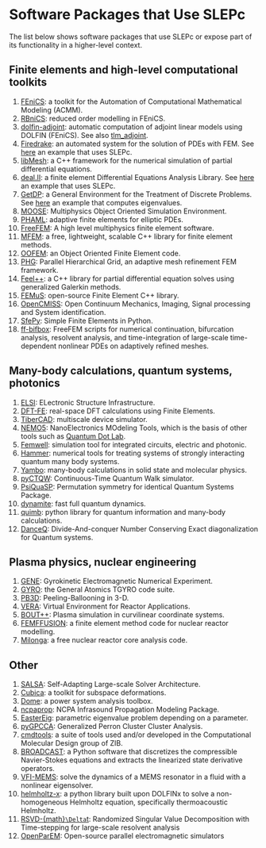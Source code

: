 # Software Packages that Use SLEPc

The list below shows software packages that use SLEPc or expose part of its functionality in a higher-level context.

## Finite elements and high-level computational toolkits

  1. [FEniCS](https://fenicsproject.org): a toolkit for the Automation of Computational Mathematical Modeling (ACMM).
  2. [RBniCS](https://www.rbnicsproject.org/): reduced order modelling in FEniCS.
  3. [dolfin-adjoint](http://www.dolfin-adjoint.org): automatic computation of adjoint linear models using DOLFIN (FEniCS). See also [tlm_adjoint](https://github.com/jrmaddison/tlm_adjoint).
  4. [Firedrake](https://www.firedrakeproject.org/): an automated system for the solution of PDEs with FEM. See [here](https://www.firedrakeproject.org/demos/qgbasinmodes.py) an example that uses SLEPc.
  5. [libMesh](https://libmesh.github.io): a C++ framework for the numerical simulation of partial differential equations.
  6. [deal.II](https://dealii.org/): a finite element Differential Equations Analysis Library. See [here](https://dealii.org/9.0.0/doxygen/deal.II/step_36) an example that uses SLEPc.
  7. [GetDP](https://www.getdp.info): a General Environment for the Treatment of Discrete Problems. See [here](https://gitlab.onelab.info/doc/models/-/wikis/Bloch-modes-in-periodic-waveguides) an example that computes eigenvalues.
  8. [MOOSE](https://mooseframework.inl.gov/): Multiphysics Object Oriented Simulation Environment.
  9. [PHAML](https://www.nist.gov/programs-projects/parallel-hierarchical-adaptive-multilevel-project-phaml): adaptive finite elements for elliptic PDEs.
  10. [FreeFEM](https://freefem.org): A high level multiphysics finite element software.
  11. [MFEM](https://mfem.org): a free, lightweight, scalable C++ library for finite element methods.
  12. [OOFEM](http://www.oofem.org): an Object Oriented Finite Element code.
  13. [PHG](https://lsec.cc.ac.cn/phg/index_en.htm): Parallel Hierarchical Grid, an adaptive mesh refinement FEM framework.
  14. [Feel++](https://docs.feelpp.org/home/index.html): a C++ library for partial differential equation solves using generalized Galerkin methods.
  15. [FEMuS](https://github.com/eaulisa/MyFEMuS): open-source Finite Element C++ library.
  16. [OpenCMISS](https://opencmiss.org/): Open Continuum Mechanics, Imaging, Signal processing and System identification.
  17. [SfePy](https://sfepy.org/doc-devel/): Simple Finite Elements in Python.
  18. [ff-bifbox](https://github.com/cmdoug/ff-bifbox?tab=readme-ov-file): FreeFEM scripts for numerical continuation, bifurcation analysis, resolvent analysis, and time-integration of large-scale time-dependent nonlinear PDEs on adaptively refined meshes.

## Many-body calculations, quantum systems, photonics

  1. [ELSI](https://wordpress.elsi-interchange.org/): ELectronic Structure Infrastructure.
  2. [DFT-FE](https://sites.google.com/umich.edu/dftfe): real-space DFT calculations using Finite Elements.
  3. [TiberCAD](http://www.tibercad.org): multiscale device simulator.
  4. [NEMO5](https://engineering.purdue.edu/gekcogrp/software-projects/nemo5): NanoElectronics MOdeling Tools, which is the basis of other tools such as [Quantum Dot Lab](https://nanohub.org/tools/qdot).
  5. [Femwell](https://helgegehring.github.io/femwell/): simulation tool for integrated circuits, electric and photonic.
  6. [Hammer](http://www.thphys.nuim.ie/hammer): numerical tools for treating systems of strongly interacting quantum many body systems.
  7. [Yambo](https://www.yambo-code.org/): many-body calculations in solid state and molecular physics.
  8. [pyCTQW](https://pyctqw.readthedocs.io): Continuous-Time Quantum Walk simulator.
  9. [PsiQuaSP](https://github.com/modmido/psiquasp): Permutation symmetry for identical Quantum Systems Package.
  10. [dynamite](https://dynamite.readthedocs.io): fast full quantum dynamics.
  11. [quimb](https://quimb.readthedocs.io): python library for quantum information and many-body calculations.
  12. [DanceQ](https://DanceQ.gitlab.io/danceq): Divide-And-conquer Number Conserving Exact diagonalization for Quantum systems.

## Plasma physics, nuclear engineering

  1. [GENE](https://www.genecode.org): Gyrokinetic Electromagnetic Numerical Experiment.
  2. [GYRO](https://gafusion.github.io/doc): the General Atomics TGYRO code suite.
  3. [PB3D](https://pb3d.github.io): Peeling-Ballooning in 3-D.
  4. [VERA](https://vera.ornl.gov): Virtual Environment for Reactor Applications.
  5. [BOUT++](https://boutproject.github.io): Plasma simulation in curvilinear coordinate systems.
  6. [FEMFFUSION](https://femffusion.webs.upv.es/): a finite element method code for nuclear reactor modelling.
  7. [Milonga](https://www.seamplex.com/milonga): a free nuclear reactor core analysis code.

## Other

  1. [SALSA](https://icl.utk.edu/salsa/): Self-Adapting Large-scale Solver Architecture.
  2. [Cubica](http://www.tkim.graphics/cubica/): a toolkit for subspace deformations.
  3. [Dome](http://faraday1.ucd.ie/dome.html): a power system analysis toolbox.
  4. [ncpaprop](https://github.com/chetzer-ncpa/ncpaprop-release): NCPA Infrasound Propagation Modeling Package.
  5. [EasterEig](https://github.com/nennigb/EasterEig): parametric eigenvalue problem depending on a parameter.
  6. [pyGPCCA](https://github.com/msmdev/pyGPCCA): Generalized Perron Cluster Cluster Analysis.
  7. [cmdtools](https://github.com/zib-cmd/cmdtools): a suite of tools used and/or developed in the Computational Molecular Design group of ZIB.
  8. [BROADCAST](https://broadcast.readthedocs.io): a Python software that discretizes the compressible Navier-Stokes equations and extracts the linearized state derivative operators.
  9. [VFI-MEMS](https://gitlab.tuwien.ac.at/andre.gesing/non_linear_eigenvalue): solve the dynamics of a MEMS resonator in a fluid with a nonlinear eigensolver.
  10. [helmholtz-x](https://doi.org/10.17863/CAM.112694): a python library built upon DOLFINx to solve a non-homogeneous Helmholtz equation, specifically thermoacoustic Helmholtz.
  11. [RSVD-{math}`\Delta`t](https://github.com/AliFarghadan/RSVD-Delta-t/tree/Resolvent-analysis): Randomized Singular Value Decomposition with Time-stepping for large-scale resolvent analysis
  12. [OpenParEM](https://openparem.org): Open-source parallel electromagnetic simulators
